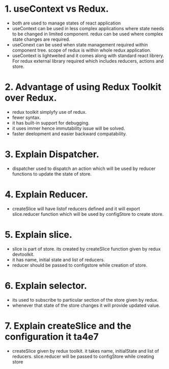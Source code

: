 # 1. useContext vs Redux.
- both are used to manage states of react application
- useContext can be used in less complex applications where state needs to be changed in limited component. redux can be used where complex state changes are required.
- useConext can be used when state management required within component tree. scope of redux is within whole redux application.
- useContext is lightweited and it comes along with standard react librery. For redux external library required which includes reducers, actions and store.

# 2. Advantage of using Redux Toolkit over Redux.
- redux toolkit simplyfy use of redux.
- fewer syntax.
- it has built-in support for debugging.
- it uses immer hence immutability issue will be solved.
- faster deelopment and easier backward compatability.

# 3. Explain Dispatcher. 
- dispatcher used to dispatch an action which will be used by reducer functions to update the state of store.

# 4. Explain Reducer.
- createSlice will have listof reducers defined and it will export slice.reducer function which will be used by configStore to create store.

# 5. Explain slice.
- slice is part of store. its created by createSlice function given by redux devtoolkit.
- it has name, initial state and list of reducers.
- reducer should be passed to configstore while creation of store.

# 6. Explain selector.
- its used to subscribe to particular section of the store given by redux.
- whenever that state of the store changes it will provide updated value.

# 7. Explain createSlice and the configuration it ta4e7
- createSlice given by redux toolkit. it takes name, initialState and list of reducers. slice.reducer will be passed to configStore while creating store
